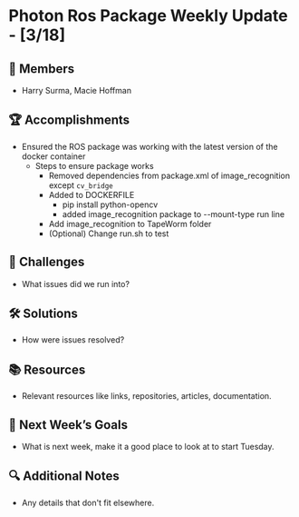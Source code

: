# Photon Ros Package Weekly Update - [3/18]

## 👥 Members
- Harry Surma, Macie Hoffman

## 🏆 Accomplishments
- Ensured the ROS package was working with the latest version of the docker container
    - Steps to ensure package works
        - Removed dependencies from package.xml of image_recognition except `cv_bridge`
        - Added to DOCKERFILE
            - pip install python-opencv
            - added image_recognition package to --mount-type run line
        - Add image_recognition to TapeWorm folder
        - (Optional) Change run.sh to test

## 🚧 Challenges
- What issues did we run into?

## 🛠 Solutions
- How were issues resolved?

## 📚 Resources
- Relevant resources like links, repositories, articles, documentation.

## 🎯 Next Week’s Goals
- What is next week, make it a good place to look at to start Tuesday.

## 🔍 Additional Notes
- Any details that don't fit elsewhere.
